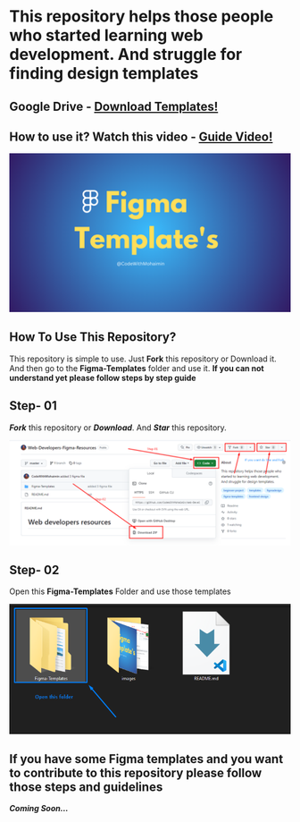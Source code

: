 # This repository helps those people who started learning web development. And struggle for finding design templates

## Google Drive - [Download Templates!](https://drive.google.com/drive/folders/1LpP2Nq7290h9hD-OyFJDkC6kmxBnP8CD?usp=sharing "Download files if you want")

## How to use it? Watch this video - [Guide Video!](https://youtu.be/y_zpZSBHZ6E "Download files if you want")


![Figma Banner](images/Figma%20Design%20Template's.png)

## How To Use This Repository?

This repository is simple to use. Just **Fork** this repository or Download it. And then go to the **Figma-Templates** folder and use it.
**If you can not understand yet please follow steps by step guide**

## Step- 01

**_Fork_** this repository or **_Download_**. And **_Star_** this repository.

![Fork or Download](./images/fork.png)

## Step- 02

Open this **Figma-Templates** Folder and use those templates

![Download folder](./images/folder.png)

## If you have some Figma templates and you want to contribute to this repository please follow those steps and guidelines

**_Coming Soon..._**
